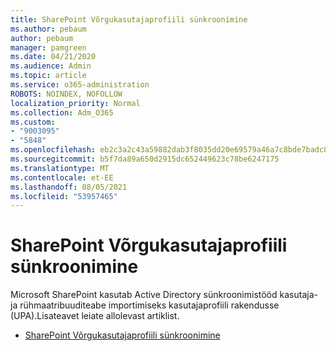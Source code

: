 ```yaml
---
title: SharePoint Võrgukasutajaprofiili sünkroonimine
ms.author: pebaum
author: pebaum
manager: pamgreen
ms.date: 04/21/2020
ms.audience: Admin
ms.topic: article
ms.service: o365-administration
ROBOTS: NOINDEX, NOFOLLOW
localization_priority: Normal
ms.collection: Adm_O365
ms.custom:
- "9003095"
- "5848"
ms.openlocfilehash: eb2c3a2c43a59882dab3f8035dd20e69579a46a7c8bde7badc80310a1ab57f6e
ms.sourcegitcommit: b5f7da89a650d2915dc652449623c78be6247175
ms.translationtype: MT
ms.contentlocale: et-EE
ms.lasthandoff: 08/05/2021
ms.locfileid: "53957465"
---
```

# <a name="sharepoint-online-user-profile-synchronization"></a>SharePoint Võrgukasutajaprofiili sünkroonimine

Microsoft SharePoint kasutab Active Directory sünkroonimistööd kasutaja- ja rühmaatribuuditeabe importimiseks kasutajaprofiili rakendusse (UPA).Lisateavet leiate allolevast artiklist.

- [SharePoint Võrgukasutajaprofiili sünkroonimine](https://docs.microsoft.com/sharepoint/user-profile-sync)
